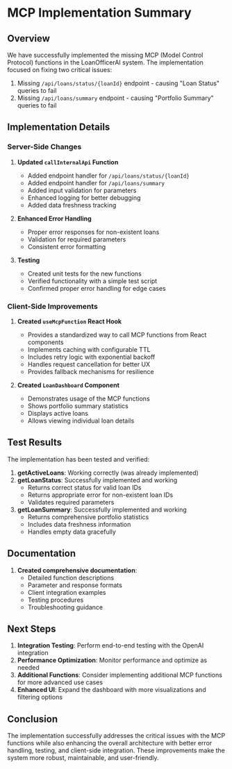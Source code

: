 # MCP Implementation Summary

## Overview

We have successfully implemented the missing MCP (Model Control Protocol) functions in the LoanOfficerAI system. The implementation focused on fixing two critical issues:

1. Missing `/api/loans/status/{loanId}` endpoint - causing "Loan Status" queries to fail
2. Missing `/api/loans/summary` endpoint - causing "Portfolio Summary" queries to fail

## Implementation Details

### Server-Side Changes

1. **Updated `callInternalApi` Function**

   - Added endpoint handler for `/api/loans/status/{loanId}`
   - Added endpoint handler for `/api/loans/summary`
   - Added input validation for parameters
   - Enhanced logging for better debugging
   - Added data freshness tracking

2. **Enhanced Error Handling**

   - Proper error responses for non-existent loans
   - Validation for required parameters
   - Consistent error formatting

3. **Testing**
   - Created unit tests for the new functions
   - Verified functionality with a simple test script
   - Confirmed proper error handling for edge cases

### Client-Side Improvements

1. **Created `useMcpFunction` React Hook**

   - Provides a standardized way to call MCP functions from React components
   - Implements caching with configurable TTL
   - Includes retry logic with exponential backoff
   - Handles request cancellation for better UX
   - Provides fallback mechanisms for resilience

2. **Created `LoanDashboard` Component**
   - Demonstrates usage of the MCP functions
   - Shows portfolio summary statistics
   - Displays active loans
   - Allows viewing individual loan details

## Test Results

The implementation has been tested and verified:

1. **getActiveLoans**: Working correctly (was already implemented)
2. **getLoanStatus**: Successfully implemented and working
   - Returns correct status for valid loan IDs
   - Returns appropriate error for non-existent loan IDs
   - Validates required parameters
3. **getLoanSummary**: Successfully implemented and working
   - Returns comprehensive portfolio statistics
   - Includes data freshness information
   - Handles empty data gracefully

## Documentation

1. **Created comprehensive documentation**:
   - Detailed function descriptions
   - Parameter and response formats
   - Client integration examples
   - Testing procedures
   - Troubleshooting guidance

## Next Steps

1. **Integration Testing**: Perform end-to-end testing with the OpenAI integration
2. **Performance Optimization**: Monitor performance and optimize as needed
3. **Additional Functions**: Consider implementing additional MCP functions for more advanced use cases
4. **Enhanced UI**: Expand the dashboard with more visualizations and filtering options

## Conclusion

The implementation successfully addresses the critical issues with the MCP functions while also enhancing the overall architecture with better error handling, testing, and client-side integration. These improvements make the system more robust, maintainable, and user-friendly.
